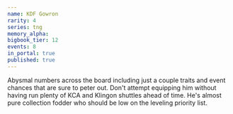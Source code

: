```yaml
---
name: KDF Gowron
rarity: 4
series: tng
memory_alpha:
bigbook_tier: 12
events: 8
in_portal: true
published: true
---
```


Abysmal numbers across the board including just a couple traits and event chances that are sure to peter out. Don't attempt equipping him without having run plenty of KCA and Klingon shuttles ahead of time. He's almost pure collection fodder who should be low on the leveling priority list.
